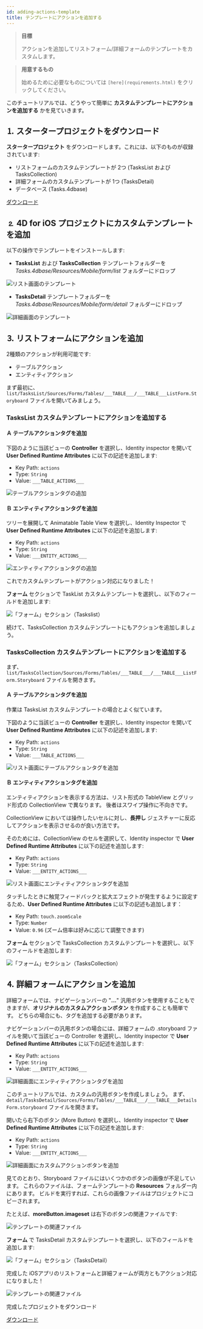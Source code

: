 ```yaml
---
id: adding-actions-template
title: テンプレートにアクションを追加する
---
```


> **目標**
> 
> アクションを追加してリストフォーム/詳細フォームのテンプレートをカスタムします。

> **用意するもの**
> 
> 始めるために必要なものについては `[here](requirements.html)` をクリックしてください。

このチュートリアルでは、どうやって簡単に **カスタムテンプレートにアクションを追加する** かを見ていきます。

## ⒈ スタータープロジェクトをダウンロード

**スタータープロジェクト** をダウンロードします。これには、以下のものが収録されています:

* リストフォームのカスタムテンプレートが 2つ (TasksList および TasksCollection)
* 詳細フォームのカスタムテンプレートが 1つ (TasksDetail)
* データベース (Tasks.4dbase)

<div className="center-button">
<a class="button button--primary"
href="https://github.com/4d-go-mobile/tutorial-AddingActionToTemplates/archive/1dc5aecfbea62a9999d571cb1a956f1ef6983111.zip">ダウンロード</a>
</div>

## ⒉ 4D for iOS プロジェクトにカスタムテンプレートを追加

以下の操作でテンプレートをインストールします:

* **TasksList** および **TasksCollection** テンプレートフォルダーを *Tasks.4dbase/Resources/Mobile/form/list* フォルダーにドロップ

![リスト画面のテンプレート](img/Listform-templates.png)

* **TasksDetail** テンプレートフォルダーを *Tasks.4dbase/Resources/Mobile/form/detail* フォルダーにドロップ

![詳細画面のテンプレート](img/Detailform-template.png)

## ⒊ リストフォームにアクションを追加

2種類のアクションが利用可能です:
* テーブルアクション
* エンティティアクション

まず最初に、`list/TasksList/Sources/Forms/Tables/___TABLE___/___TABLE___ListForm.Storyboard` ファイルを開いてみましょう。

### TasksList カスタムテンプレートにアクションを追加する

#### Ａ テーブルアクションタグを追加

下図のように当該ビューの **Controller** を選択し、Identity inspector を開いて **User Defined Runtime Attributes** に以下の記述を追加します:

* Key Path: `actions`
* Type: `String`
* Value: `___TABLE_ACTIONS___`

![テーブルアクションタグの追加](img/Add-table-tag-taskslist.png)


#### Ｂ エンティティアクションタグを追加

ツリーを展開して Animatable Table View を選択し、Identity Inspector で **User Defined Runtime Attributes** に以下の記述を追加します:

* Key Path: `actions`
* Type: `String`
* Value: `___ENTITY_ACTIONS___`

![エンティティアクションタグの追加](img/Add-entity-tag-taskslist.png)

これでカスタムテンプレートがアクション対応になりました！

**フォーム** セクションで TaskList カスタムテンプレートを選択し、以下のフィールドを追加します:

![「フォーム」セクション（Taskslist）](img/listform-taskslist-forms-section.png)

続けて、TasksCollection カスタムテンプレートにもアクションを追加しましょう。

### TasksCollection カスタムテンプレートにアクションを追加する

まず、`list/TasksCollection/Sources/Forms/Tables/___TABLE___/___TABLE___ListForm.Storyboard` ファイルを開きます。

#### Ａ テーブルアクションタグを追加

作業は TasksList カスタムテンプレートの場合とよく似ています。

下図のように当該ビューの **Controller** を選択し、Identity inspector を開いて **User Defined Runtime Attributes** に以下の記述を追加します:

* Key Path: `actions`
* Type: `String`
* Value: `___TABLE_ACTIONS___`

![リスト画面にテーブルアクションタグを追加](img/Add-collection-table-tag-taskslist.png)

#### Ｂ エンティティアクションタグを追加

エンティティアクションを表示する方法は、リスト形式の TableView とグリッド形式の CollectionView で異なります。 後者はスワイプ操作に不向きです。

CollectionView においては操作したいセルに対し、**長押し** ジェスチャーに反応してアクションを表示させるのが良い方法です。

そのためには、CollectionView のセルを選択して、Identity inspector で **User Defined Runtime Attributes** に以下の記述を追加します:

* Key Path: `actions`
* Type: `String`
* Value: `___ENTITY_ACTIONS___`

![リスト画面にエンティティアクションタグを追加](img/Add-collection-entity-tag-taskslist.png)

タッチしたときに触覚フィードバックと拡大エフェクトが発生するように設定するため、**User Defined Runtime Attributes** に以下の記述も追加します：

* Key Path: `touch.zoomScale`
* Type: `Number`
* Value: `0.96` (ズーム倍率は好みに応じて調整できます)

**フォーム** セクションで TasksCollection カスタムテンプレートを選択し、以下のフィールドを追加します:

![「フォーム」セクション（TasksCollection）](img/listform-taskscollection-forms-section.png)


## ⒋ 詳細フォームにアクションを追加

詳細フォームでは、ナビゲーションバーの "**...**" 汎用ボタンを使用することもできますが、**オリジナルのカスタムアクションボタン** を作成することも簡単です。 どちらの場合にも、タグを追加する必要があります。

ナビゲーションバーの汎用ボタンの場合には、詳細フォームの .storyboard ファイルを開いて当該ビューの Controller を選択し、Identity inspector で **User Defined Runtime Attributes** に以下の記述を追加します:

* Key Path: `actions`
* Type: `String`
* Value: `___ENTITY_ACTIONS___`

![詳細画面にエンティティアクションタグを追加](img/Detail-form-action-navigationBar.png)

このチュートリアルでは、カスタムの汎用ボタンを作成しましょう。 まず、`detail/TasksDetail/Sources/Forms/Tables/___TABLE___/___TABLE___DetailsForm.storyboard` ファイルを開きます。

開いたら右下のボタン (More Button) を選択し、Identity inspector で **User Defined Runtime Attributes** に以下の記述を追加します:

* Key Path: `actions`
* Type: `String`
* Value: `___ENTITY_ACTIONS___`

![詳細画面にカスタムアクションボタンを追加](img/Detail-form-action-custom-action-Button.png)

見てのとおり、Storyboard ファイルにはいくつかのボタンの画像が不足しています。 これらのファイルは、フォームテンプレートの **Resources** フォルダー内にあります。 ビルドを実行すれば、これらの画像ファイルはプロジェクトにコピーされます。

たとえば、**moreButton.imageset** は右下のボタンの関連ファイルです:

![テンプレートの関連ファイル](img/Template-Ressources.png)

**フォーム** で TasksDetail カスタムテンプレートを選択し、以下のフィールドを追加します:

![「フォーム」セクション（TasksDetail）](img/detailform-forms-section.png)

完成した iOSアプリのリストフォームと詳細フォームが両方ともアクション対応になりました！

![テンプレートの関連ファイル](img/ListForm-entity-action-tableview.png)

完成したプロジェクトをダウンロード

<div className="center-button">
<a className="button button--primary"
href="https://github.com/4d-go-mobile/tutorial-AddingActionToTemplates/releases/latest/download/tutorial-AddingActionToTemplates.zip">ダウンロード</a>
</div>


